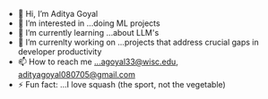 - 👋 Hi, I’m Aditya Goyal
- 👀 I’m interested in ...doing ML projects
- 🌱 I’m currently learning ...about LLM's
- 💞️ I’m currenlty working on ...projects that address crucial gaps in developer productivity
- 📫 How to reach me ...agoyal33@wisc.edu, adityagoyal080705@gmail.com
- ⚡ Fun fact: ...I love squash (the sport, not the vegetable)

<!---
AdiistheGoat/AdiistheGoat is a ✨ special ✨ repository because its `README.md` (this file) appears on your GitHub profile.
You can click the Preview link to take a look at your changes.
--->
